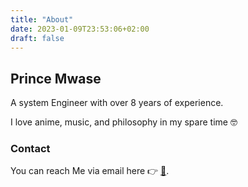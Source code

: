 ```yaml
---
title: "About"
date: 2023-01-09T23:53:06+02:00
draft: false
---
```


## Prince Mwase

A system Engineer with over 8 years of experience.

I love anime, music, and philosophy in my spare time 🤓

### Contact

You can reach Me via email here 👉 [📨](mailto:princefranklinemwase@gmail.com).

